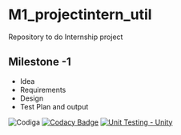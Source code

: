 # M1_projectintern_util
Repository to do Internship project 
## Milestone -1
* Idea
* Requirements
* Design
* Test Plan and output

![Codiga](https://api.codiga.io/project/31089/score/svg)
[![Codacy Badge](https://app.codacy.com/project/badge/Grade/6cf2ad37fffc462b8c0a4b49814c23cd)](https://www.codacy.com/gh/NEMALIMAHESH/M1_projectgoal_ATM/dashboard?utm_source=github.com&amp;utm_medium=referral&amp;utm_content=NEMALIMAHESH/M1_projectgoal_ATM&amp;utm_campaign=Badge_Grade)
[![Unit Testing - Unity](https://github.com/NEMALIMAHESH/M1_projectgoal_ATM/actions/workflows/unity.yml/badge.svg)](https://github.com/NEMALIMAHESH/M1_projectgoal_ATM/actions/workflows/unity.yml)

